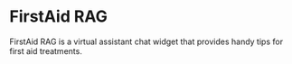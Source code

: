 # FirstAid RAG
FirstAid RAG is a virtual assistant chat widget that provides handy tips for first aid treatments.